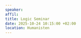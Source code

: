 ```yaml
---
speaker: 
affil: 
title: Logic Seminar
date: 2025-10-24 10:15:00 +02:00
location: Humanisten
---
```


